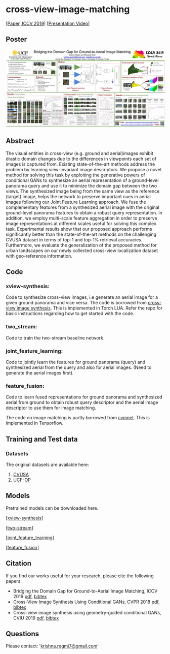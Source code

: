 # cross-view-image-matching

[[Paper, ICCV 2019](https://www.crcv.ucf.edu/wp-content/uploads/2019/08/Publications_Bridging-the-Domain-Gap-for-Ground-to-Aerial-Image-Matching.pdf)]
[[Presentation Video](https://www.youtube.com/watch?v=gmAhQXCYCEQ)]

## Poster
![poster](resources/iccv2019-poster.jpg)


## Abstract
The visual entities in cross-view (e.g. ground and aerial)images exhibit drastic domain changes due to the differences in viewpoints each set of images is captured from. Existing state-of-the-art methods address the problem by learning view-invariant image descriptors. We propose a novel method for solving this task by exploiting the generative powers of conditional GANs to synthesize an aerial representation of a ground-level panorama query and use it to minimize the domain gap between the two views. The synthesized image being from the same view as the reference (target) image, helps the network to preserve important cues in aerial images following our Joint Feature Learning approach. We fuse the complementary features from a synthesized aerial image with the original ground-level panorama features to obtain a robust query representation. In addition, we employ multi-scale feature aggregation in order to preserve image representations at different scales useful for solving this complex task. Experimental results show that our proposed approach performs significantly better than the state-of-the-art methods on the challenging CVUSA dataset in terms of top-1 and top-1% retrieval accuracies. Furthermore, we evaluate the generalization of the proposed method for urban landscapes on our newly collected cross-view localization dataset with geo-reference information.


## Code

### xview-synthesis: 
Code to synthesize cross-view images, i.e generate an aerial image for a given ground panorama and vice versa.
The code is borrowed from [cross-view image synthesis](https://github.com/kregmi/cross-view-image-synthesis).
This is implemented in Torch LUA. Refer the repo for basic instructions regarding how to get started with the code.



### two_stream: 
Code to train the two-stream baseline network.


### joint_feature_learning: 
Code to jointly learn the features for ground panorama (query) and synthesized aerial from the query and also for aerial images. (Need to generate the aerial images first).


### feature_fusion: 
Code to learn fused representations for ground panorama and synthesized aerial from ground to obtain robust query descriptor and the aerial image descriptor to use them for image matching.

The code on image matching is partly borrowed from [cvmnet](https://github.com/david-husx/crossview_localisation).
This is implemented in Tensorflow.




## Training and Test data
### Datasets
The original datasets are available here:
1. [CVUSA](http://cs.uky.edu/~jacobs/datasets/cvusa/)
2. [UCF-OP](https://knightsucfedu39751-my.sharepoint.com/:f:/g/personal/kregmi_knights_ucf_edu/EsdF16TLfkNNg2BSWXZHtoUBV1BUnIalLNX2nCiEZXVF2g?e=c6KHdU)


## Models
Pretrained models can be downloaded here.

[[xview-synthesis](https://knightsucfedu39751-my.sharepoint.com/:f:/g/personal/kregmi_knights_ucf_edu/ElgHVhSrxEBCiu1Kd1aKzG0Be5ZaTZQ4UAejJ3gEWxFkpg?e=4BXvzz)]  

[[two-stream](https://knightsucfedu39751-my.sharepoint.com/:f:/g/personal/kregmi_knights_ucf_edu/Eog9kTSbhJBIrTqByg5MzTAB5Jb8aPKljLB8DSnwTUw3Rw?e=i33ap2)]   

[[joint_feature_learning](https://knightsucfedu39751-my.sharepoint.com/:f:/g/personal/kregmi_knights_ucf_edu/EjoZLQyO4sNIhNqSmXRQKoQBI9dVEfUye6kTkFa-g2XnIw?e=D841Er)]

[[feature_fusion](https://knightsucfedu39751-my.sharepoint.com/:f:/g/personal/kregmi_knights_ucf_edu/EsscMPkPKCVHk7EkJg3gjPgBLSWtCi33KVciT1d3YT4JLw?e=PmuCIz)]


## Citation
If you find our works useful for your research, please cite the following papers: 
- Bridging the Domain Gap for Ground-to-Aerial Image Matching, ICCV 2019 [pdf](https://arxiv.org/pdf/1904.11045.pdf), [bibtex](https://github.com/kregmi/cross-view-image-matching/tree/master/resources/bibtex_iccv2019.txt)
- Cross-View Image Synthesis Using Conditional GANs, CVPR 2018 [pdf](http://openaccess.thecvf.com/content_cvpr_2018/papers/Regmi_Cross-View_Image_Synthesis_CVPR_2018_paper.pdf), [bibtex](https://github.com/kregmi/cross-view-image-synthesis/tree/master/resources/bibtex_cvpr.txt)
- Cross-view image synthesis using geometry-guided conditional GANs, CVIU 2019 [pdf](https://arxiv.org/pdf/1808.05469.pdf), [bibtex](https://github.com/kregmi/cross-view-image-synthesis/tree/master/resources/bibtex_cviu.txt)

## Questions

Please contact: 'krishna.regmi7@gmail.com'
